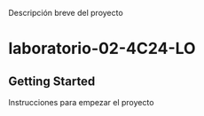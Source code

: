Descripción breve del proyecto
# laboratorio-02-4C24-LO

## Getting Started

Instrucciones para empezar el proyecto


